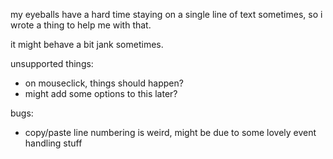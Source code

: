 my eyeballs have a hard time staying on a single line of text sometimes, so i wrote a thing to help me with that.

it might behave a bit jank sometimes.

unsupported things:
- on mouseclick, things should happen?
- might add some options to this later?

bugs:
- copy/paste line numbering is weird, might be due to some lovely event handling stuff

